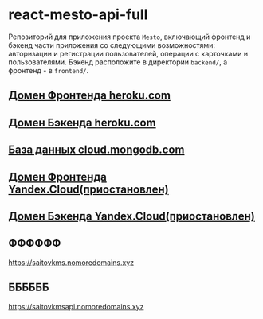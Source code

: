 # react-mesto-api-full
Репозиторий для приложения проекта `Mesto`, включающий фронтенд и бэкенд части приложения со следующими возможностями: авторизации и регистрации пользователей, операции с карточками и пользователями. Бэкенд расположите в директории `backend/`, а фронтенд - в `frontend/`. 
  
## [Домен Фронтенда heroku.com](https://mestoherokufrontend.herokuapp.com/)

## [Домен Бэкенда heroku.com](https://mestoherokubackend.herokuapp.com/)

## [База данных cloud.mongodb.com](https://cloud.mongodb.com/)





## [Домен Фронтенда Yandex.Cloud(приостановлен)](https://saitovkms.nomoredomains.xyz)


## [Домен Бэкенда Yandex.Cloud(приостановлен)](https://saitovkmsapi.nomoredomains.xyz)
  
## ФФФФФФ
https://saitovkms.nomoredomains.xyz
  
## ББББББ
https://saitovkmsapi.nomoredomains.xyz
